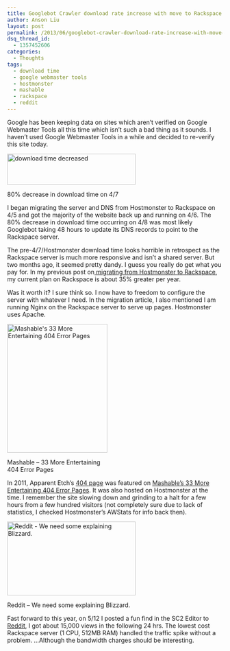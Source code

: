 ```yaml
---
title: Googlebot Crawler download rate increase with move to Rackspace
author: Anson Liu
layout: post
permalink: /2013/06/googlebot-crawler-download-rate-increase-with-move-to-rackspace
dsq_thread_id:
  - 1357452606
categories:
  - Thoughts
tags:
  - download time
  - google webmaster tools
  - hostmonster
  - mashable
  - rackspace
  - reddit
---
```

Google has been keeping data on sites which aren&#8217;t verified on Google Webmaster Tools all this time which isn&#8217;t such a bad thing as it sounds. I haven&#8217;t used Google Webmaster Tools in a while and decided to re-verify this site today.

<div id="attachment_2580" style="width: 310px" class="wp-caption aligncenter">
  <a href="https://ansonliu.com/wp-content/uploads/2013/06/download-time.png"><img class="size-medium wp-image-2580" alt="download time decreased" src="https://ansonliu.com/wp-content/uploads/2013/06/download-time-300x72.png" width="300" height="72" /></a><p class="wp-caption-text">
    80% decrease in download time on 4/7
  </p>
</div>

I began migrating the server and DNS from Hostmonster to Rackspace on 4/5 and got the majority of the website back up and running on 4/6. The 80% decrease in download time occurring on 4/8 was most likely Googlebot taking 48 hours to update its DNS records to point to the Rackspace server.

The pre-4/7/Hostmonster download time looks horrible in retrospect as the Rackspace server is much more responsive and isn&#8217;t a shared server. But two months ago, it seemed pretty dandy. I guess you really do get what you pay for. In my previous post on[ migrating from Hostmonster to Rackspace][1], my current plan on Rackspace is about 35% greater per year.

Was it worth it? I sure think so. I now have to freedom to configure the server with whatever I need. In the migration article, I also mentioned I am running Nginx on the Rackspace server to serve up pages. Hostmonster uses Apache.

<div id="attachment_2582" style="width: 244px" class="wp-caption aligncenter">
  <a href="https://ansonliu.com/wp-content/uploads/2013/06/33-More-Entertaining-404-Error-Pages.png"><img class="size-medium wp-image-2582   " alt="Mashable's 33 More Entertaining 404 Error Pages" src="https://ansonliu.com/wp-content/uploads/2013/06/33-More-Entertaining-404-Error-Pages-234x300.png" width="234" height="300" /></a><p class="wp-caption-text">
    Mashable &#8211; 33 More Entertaining 404 Error Pages
  </p>
</div>

In 2011, Apparent Etch&#8217;s <a href="http://ansonliu.com/404" target="_blank">404 page</a> was featured on <a href="http://mashable.com/2011/01/16/funny-404-error-pages/" target="_blank">Mashable&#8217;s 33 More Entertaining 404 Error Pages</a>. It was also hosted on Hostmonster at the time. I remember the site slowing down and grinding to a halt for a few hours from a few hundred visitors (not completely sure due to lack of statistics, I checked Hostmonster&#8217;s AWStats for info back then).

<div id="attachment_2584" style="width: 310px" class="wp-caption aligncenter">
  <a href="https://ansonliu.com/wp-content/uploads/2013/06/Reddit-starcraft.png"><img class="size-medium wp-image-2584  " alt="Reddit - We need some explaining Blizzard." src="https://ansonliu.com/wp-content/uploads/2013/06/Reddit-starcraft-300x172.png" width="300" height="172" /></a><p class="wp-caption-text">
    Reddit &#8211; We need some explaining Blizzard.
  </p>
</div>

Fast forward to this year, on 5/12 I posted a fun find in the SC2 Editor to <a href="http://www.reddit.com/r/starcraft/comments/1e7t4z/we_need_some_explaining_blizzard_bananas_in_my/" target="_blank">Reddit</a>, I got about 15,000 views in the following 24 hrs. The lowest cost Rackspace server (1 CPU, 512MB RAM) handled the traffic spike without a problem. &#8230;Although the bandwidth charges should be interesting.

 [1]: https://ansonliu.com/2013/04/migration-to-rackspace "Migration to Rackspace"